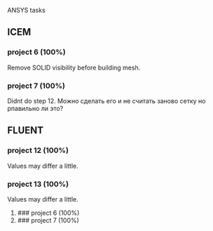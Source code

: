 ANSYS tasks

## ICEM
### project 6 (100%)
Remove SOLID visibility before building mesh.
### project 7 (100%)
Didnt do step 12. Можно сделать его и не считать заново сетку но рпавильно ли это?
## FLUENT
### project 12 (100%)
Values may differ a little.
### project 13 (100%)
Values may differ a little.

<ol>
  <li>### project 6 (100%)</li>
  <li>### project 7 (100%)</li>
</ol>
